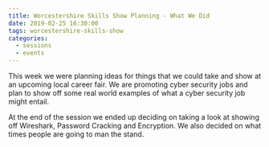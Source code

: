 ```yaml
---
title: Worcestershire Skills Show Planning - What We Did
date: 2019-02-25 16:30:00
tags: worcestershire-skills-show
categories:
  - sessions
  - events
---
```

This week we were planning ideas for things that we could take and show at an upcoming local career fair. We are promoting cyber security jobs and plan to show off some real world examples of what a cyber security job might entail.

At the end of the session we ended up deciding on taking a look at showing off Wireshark, Password Cracking and Encryption. We also decided on what times people are going to man the stand.